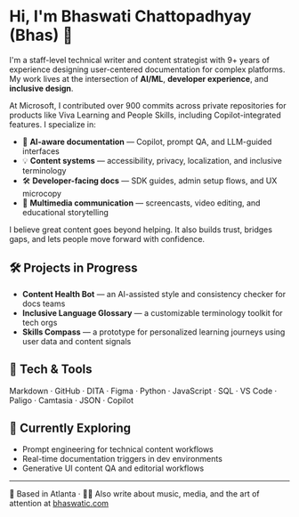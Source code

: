 # Hi, I'm Bhaswati Chattopadhyay (Bhas) 👋

I'm a staff-level technical writer and content strategist with 9+ years of experience designing user-centered documentation for complex platforms. My work lives at the intersection of **AI/ML**, **developer experience**, and **inclusive design**.

At Microsoft, I contributed over 900 commits across private repositories for products like Viva Learning and People Skills, including Copilot-integrated features. I specialize in:

- 🧠 **AI-aware documentation** — Copilot, prompt QA, and LLM-guided interfaces
- 💡 **Content systems** — accessibility, privacy, localization, and inclusive terminology
- 🛠️ **Developer-facing docs** — SDK guides, admin setup flows, and UX microcopy
- 🎥 **Multimedia communication** — screencasts, video editing, and educational storytelling

I believe great content goes beyond helping. It also builds trust, bridges gaps, and lets people move forward with confidence.

## 🛠 Projects in Progress

- **Content Health Bot** — an AI-assisted style and consistency checker for docs teams
- **Inclusive Language Glossary** — a customizable terminology toolkit for tech orgs
- **Skills Compass** — a prototype for personalized learning journeys using user data and content signals

## 🧰 Tech & Tools

Markdown · GitHub · DITA · Figma · Python · JavaScript · SQL · VS Code · Paligo · Camtasia · JSON · Copilot

## 🌱 Currently Exploring

- Prompt engineering for technical content workflows  
- Real-time documentation triggers in dev environments  
- Generative UI content QA and editorial workflows

---

📍 Based in Atlanta · ✍🏽 Also write about music, media, and the art of attention at [bhaswatic.com](https://bhaswatic.com)
